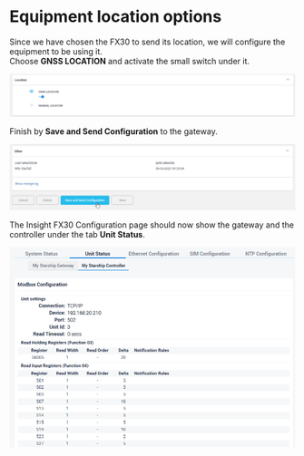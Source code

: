 # Equipment location options

Since we have chosen the FX30 to send its location, we will configure the equipment to be using it.\
Choose **GNSS LOCATION** and activate the small switch under it.

![](<../../../../../.gitbook/assets/image (47).png>)

Finish by **Save and Send Configuration** to the gateway.

![](<../../../../../.gitbook/assets/image (58).png>)



The Insight FX30 Configuration page should now show the gateway and the controller under the tab **Unit Status**.

![](<../../../../../.gitbook/assets/image (33).png>)
